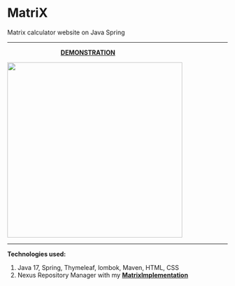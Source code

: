 # MatriX
Matrix calculator website on Java Spring  

<hr />
 &nbsp;&nbsp;&nbsp;&nbsp;&nbsp;&nbsp;&nbsp;&nbsp;&nbsp;&nbsp;&nbsp;&nbsp;&nbsp;&nbsp;&nbsp;&nbsp;&nbsp;&nbsp;&nbsp;&nbsp;&nbsp;&nbsp;&nbsp;&nbsp;&nbsp;&nbsp;&nbsp;&nbsp;&nbsp;&nbsp;&nbsp;<b><a href="https://www.youtube.com/watch?v=mSjNQhzNelA">DEMONSTRATION</b></a>  
 
<img src="https://user-images.githubusercontent.com/25348980/188514197-c4c3de77-7470-4215-9670-70607fb0dd6f.png" width="400"></img>  
 
<hr />

<b>Technologies used:</b>  
1) Java 17, Spring, Thymeleaf, lombok, Maven, HTML, CSS
2) Nexus Repository Manager with my <b><a href="https://github.com/MrAlexeiMK/MatrixImplementation">MatrixImplementation</b></a>  
